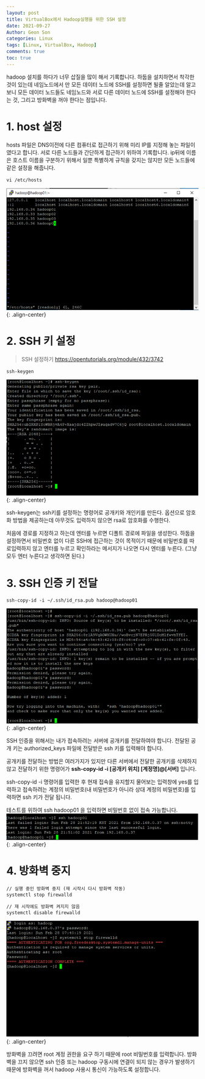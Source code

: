 ```yaml
---
layout: post
title: VirtualBox에서 Hadoop실행을 위한 SSH 설정
date: 2021-09-27
Author: Geon Son
categories: Linux
tags: [Linux, VirtualBox, Hadoop]
comments: true
toc: true
---
```


hadoop 설치를 하다가 너무 삽질을 많이 해서 기록합니다.
하둡을 설치하면서 착각한 것이 있는데 네임노드에서 만 모든 데이터 노드에 SSH를 설정하면 될줄 알았는데 알고보니 모든 데이터 노드들도 네임노드와 서로 다른 데이터 노드에 SSH를 설정해야 한다는 것, 그리고 방화벽을 꺼야 한다는 점입니다.



# 1. host 설정
hosts 파일은 DNS이전에 다른 컴퓨터로 접근하기 위해 미리 IP를 지정해 놓는 파일이였다고 합니다. 서로 다른 노드들과 간단하게 접근하기 위하여 기록합니다.
ip뒤에 이름은 호스트 이름을 구분하기 위해서 일뿐 특별하게 규칙을 갖지는 않지만 모든 노드들에 같은 설정을 해줍니다.

```
vi /etc/hosts
```

![](/assets/images/linux/48f4067de5fe-image1.png){: .align-center}


# 2. SSH 키 설정

> SSH 설정하기
> https://opentutorials.org/module/432/3742


```
ssh-keygen
```

![](/assets/images/linux/48f4067de5fe-image2.png){: .align-center}

ssh-keygen는 ssh키를 설정하는 명령어로 공개키와 개인키를 만든다. 옵션으로 암호화 방법을 제공하는데 아무것도 입력하지 않으면 rsa로 암호화를 수행한다.

처음에 경로를 지정하고 하는데 엔터를 누르면 디폴트 경로에 파일을 생성한다.
하둡을 설정하면서 비밀번호 없이 다른 SSH에 접근하는 것이 목적이기 때문에 비밀번호를 따로입력하지 않고 엔터를 누르고 확인하라는 메서지가 나오면 다시 엔터를 누른다.
(그냥 모두 엔터 누른다고 생각하면 된다.)

# 3. SSH 인증 키 전달
```
ssh-copy-id -i ~/.ssh/id_rsa.pub hadoop@hadoop01
```

![](/assets/images/linux/48f4067de5fe-image3.png){: .align-center}

SSH 인증을 위해서는 내가 접속하려는 서버에 공개키를 전달하여야 합니다.
전달된 공개 키는 authorized_keys 파일에 전달받은 ssh 키를 입력해야 합니다.

공개키를 전달하는 방법은 여러가지가 있지만 다른 서버에서 전달한 공개키를 삭제하지 않고
전달하기 위한 명령어가 **ssh-copy-id -i [공개키 위치] [계정명]@[서버]** 입니다.

ssh-copy-id -i 명령어를 입력한 후 현재 접속을 유지할지 물어보는 입력창에 yes를 입력하고
접속하려는 계정의 비밀번호(내 비밀번호가 아니라 상대 계정의 비밀번호)를 입력하면 ssh 키가 전달 됩니다.

테스트를 위하여 ssh hadoop01 을 입력하면 비밀번호 없이 접속 가능합니다.
![](/assets/images/linux/48f4067de5fe-image4.png){: .align-center}

# 4. 방화벽 중지


```
// 실행 중인 방화벽 중지 (재 시작시 다시 방화벽 작동)
systemctl stop firewalld
```


```
// 재 시작에도 방화벽 켜지지 않음
systemctl disable firewalld
```

![](/assets/images/linux/48f4067de5fe-image5.png){: .align-center}

방화벽을 끄려면 root 계정 권한을 요구 하기 때문에 root 비밀번호를 입력합니다.
방화벽을 끄지 않으면 ssh 인증 또는 hadoop 구동시에 연결이 되지 않는 경우가 발생하기 때문에 방화벽을 꺼서 hadoop 사용시 통신이 가능하도록 설정합니다.
